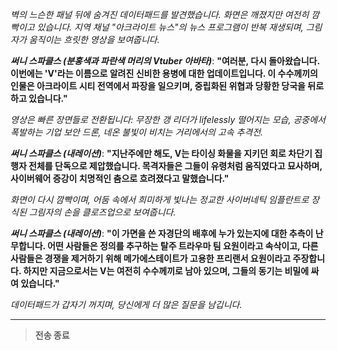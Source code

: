 _벽의 느슨한 패널 뒤에 숨겨진 데이터패드를 발견했습니다. 화면은 깨졌지만 여전히 깜빡이고 있습니다. 지역 채널 "아크라이트 뉴스"의 뉴스 프로그램이 반복 재생되며, 그림자가 움직이는 흐릿한 영상을 보여줍니다._

**_써니 스파클스 (분홍색과 파란색 머리의 Vtuber 아바타)_**:
**"여러분, 다시 돌아왔습니다. 이번에는 'V'라는 이름으로 알려진 신비한 용병에 대한 업데이트입니다. 이 수수께끼의 인물은 아크라이트 시티 전역에서 파장을 일으키며, 중립화된 위협과 당황한 당국을 뒤로 하고 있습니다."**

_영상은 빠른 장면들로 전환됩니다: 무장한 갱 리더가 lifelessly 떨어지는 모습, 공중에서 폭발하는 기업 보안 드론, 네온 불빛이 비치는 거리에서의 고속 추격전._

**_써니 스파클스 (내레이션)_**:
**"지난주에만 해도, V는 타이싱 화물을 지키던 회로 차단기 집행자 전체를 단독으로 제압했습니다. 목격자들은 그들이 유령처럼 움직였다고 묘사하며, 사이버웨어 증강이 치명적인 춤으로 흐려졌다고 말했습니다."**

_화면이 다시 깜빡이며, 어둠 속에서 희미하게 빛나는 정교한 사이버네틱 임플란트로 장식된 그림자의 손을 클로즈업으로 보여줍니다._

**_써니 스파클스 (내레이션)_**:
**"이 가면을 쓴 자경단의 배후에 누가 있는지에 대한 추측이 난무합니다. 어떤 사람들은 정의를 추구하는 탈주 트라우마 팀 요원이라고 속삭이고, 다른 사람들은 경쟁을 제거하기 위해 메가에스테이트가 고용한 프리랜서 요원이라고 주장합니다. 하지만 지금으로서는 V는 여전히 수수께끼로 남아 있으며, 그들의 동기는 비밀에 싸여 있습니다."**

_데이터패드가 갑자기 꺼지며, 당신에게 더 많은 질문을 남깁니다._

---

> **전송 종료**
